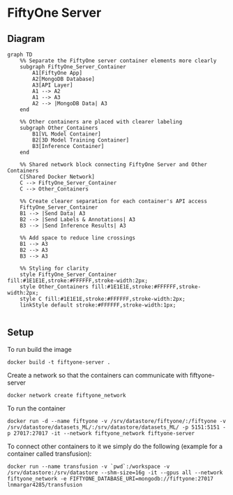 # FiftyOne Server 

## Diagram

```mermaid
graph TD
    %% Separate the FiftyOne server container elements more clearly
    subgraph FiftyOne_Server_Container
        A1[FiftyOne App]
        A2[MongoDB Database]
        A3[API Layer]
        A1 --> A2
        A1 --> A3
        A2 --> |MongoDB Data| A3
    end
    
    %% Other containers are placed with clearer labeling
    subgraph Other_Containers
        B1[VL Model Container]
        B2[3D Model Training Container]
        B3[Inference Container]
    end

    %% Shared network block connecting FiftyOne Server and Other Containers
    C[Shared Docker Network]
    C --> FiftyOne_Server_Container
    C --> Other_Containers

    %% Create clearer separation for each container's API access
    FiftyOne_Server_Container 
    B1 --> |Send Data| A3
    B2 --> |Send Labels & Annotations| A3
    B3 --> |Send Inference Results| A3

    %% Add space to reduce line crossings
    B1 --> A3
    B2 --> A3
    B3 --> A3

    %% Styling for clarity
    style FiftyOne_Server_Container fill:#1E1E1E,stroke:#FFFFFF,stroke-width:2px;
    style Other_Containers fill:#1E1E1E,stroke:#FFFFFF,stroke-width:2px;
    style C fill:#1E1E1E,stroke:#FFFFFF,stroke-width:2px;
    linkStyle default stroke:#FFFFFF,stroke-width:1px;


```

## Setup

To run build the image

```
docker build -t fiftyone-server .
```

Create a network so that the containers can communicate with fiftyone-server

```
docker network create fiftyone_network
```

To run the container

```
docker run -d --name fiftyone -v /srv/datastore/fiftyone/:/fiftyone -v /srv/datastore/datasets_ML/:/srv/datastore/datasets_ML/ -p 5151:5151 -p 27017:27017 -it --network fiftyone_network fiftyone-server
```

To connect other containers to it we simply do the following (example for a container called transfusion):

```
docker run --name transfusion -v `pwd`:/workspace -v /srv/datastore:/srv/datastore --shm-size=16g -it --gpus all --network fiftyone_network -e FIFTYONE_DATABASE_URI=mongodb://fiftyone:27017 lnmargar4285/transfusion
```

